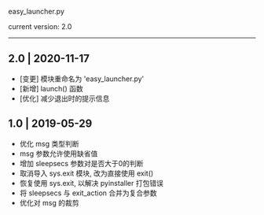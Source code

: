 easy_launcher.py

current version: 2.0

--------------------------------------------------------------------------------

## 2.0 | 2020-11-17

- [变更] 模块重命名为 'easy_launcher.py'
- [新增] launch() 函数
- [优化] 减少退出时的提示信息

## 1.0 | 2019-05-29

- 优化 msg 类型判断
- msg 参数允许使用缺省值
- 增加 sleepsecs 参数对是否大于0的判断
- 取消导入 sys.exit 模块, 改为直接使用 exit()
- 恢复使用 sys.exit, 以解决 pyinstaller 打包错误
- 将 sleepsecs 与 exit_action 合并为复合参数
- 优化对 msg 的裁剪
